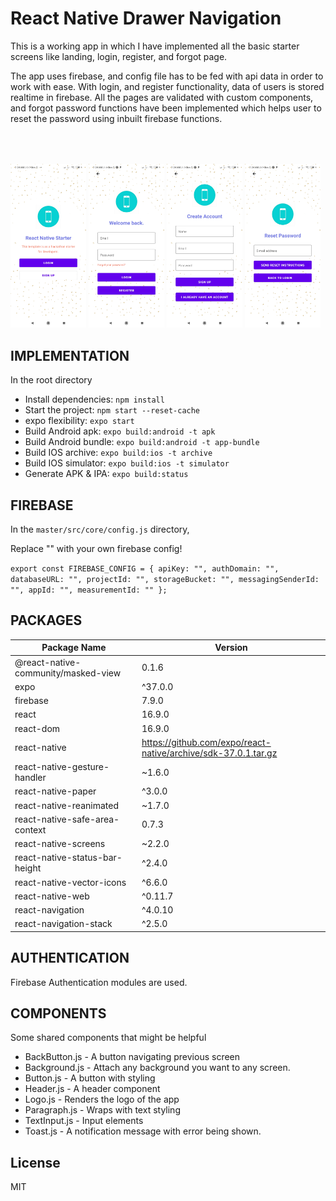 # React Native Drawer Navigation

This is a working app in which I have implemented all the basic starter screens like landing, login, register, and forgot page.

The app uses firebase, and config file has to be fed with api data in order to work with ease. With login, and register functionality, data of users is stored realtime in firebase. All the pages are validated with custom components, and forgot password functions have been implemented which helps user to reset the password using inbuilt firebase functions.


<p float="left" width="100%" style="padding-top:50px">
  <img src="https://github.com/harshchaludia/react-native-firebase-starter/blob/master/screenshots/App_Screen.jpg" width="24%" />
  <img src="https://github.com/harshchaludia/react-native-firebase-starter/blob/master/screenshots/Login_Screen.jpg" width="24%" /> 
  <img src="https://github.com/harshchaludia/react-native-firebase-starter/blob/master/screenshots/Register_Screen.jpg" width="24%" />
  <img src="https://github.com/harshchaludia/react-native-firebase-starter/blob/master/screenshots/Forgot_Password.jpg" width="24%" />

</p>

## IMPLEMENTATION
In the root directory
* Install dependencies: `npm install`
* Start the project: `npm start --reset-cache`
* expo flexibility: `expo start`
* Build Android apk: `expo build:android -t apk`
* Build Android bundle: `expo build:android -t app-bundle`
* Build IOS archive: `expo build:ios -t archive`
* Build IOS simulator: `expo build:ios -t simulator` 
* Generate APK & IPA: `expo build:status`


## FIREBASE 


In the `master/src/core/config.js` directory,

Replace "" with your own firebase config!

``export const FIREBASE_CONFIG = {
apiKey: "",
authDomain: "",
databaseURL: "",
projectId: "",
storageBucket: "",
messagingSenderId: "",
appId: "",
measurementId: ""
};``

## PACKAGES 

| Package Name | Version |
| ------ | ------ |
|@react-native-community/masked-view|0.1.6|
|expo|^37.0.0|
|firebase|7.9.0|
|react|16.9.0|
|react-dom|16.9.0|
|react-native|https://github.com/expo/react-native/archive/sdk-37.0.1.tar.gz|
|react-native-gesture-handler|~1.6.0|
|react-native-paper|^3.0.0|
|react-native-reanimated|~1.7.0|
|react-native-safe-area-context|0.7.3|
|react-native-screens|~2.2.0|
|react-native-status-bar-height|^2.4.0|
|react-native-vector-icons|^6.6.0|
|react-native-web|^0.11.7|
|react-navigation|^4.0.10|
|react-navigation-stack|^2.5.0|


## AUTHENTICATION

Firebase Authentication modules are used.

## COMPONENTS

Some shared components that might be helpful

* BackButton.js - A button navigating previous screen
* Background.js - Attach any background you want to any screen.
* Button.js - A button with styling
* Header.js - A header component
* Logo.js - Renders the logo of the app
* Paragraph.js - Wraps with text styling
* TextInput.js - Input elements
* Toast.js - A notification message with error being shown.


## License

MIT
